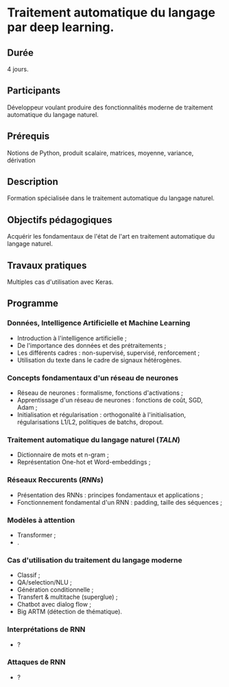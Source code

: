 # Traitement automatique du langage par deep learning.

## Durée

4 jours.

## Participants

Développeur voulant produire des fonctionnalités moderne de traitement automatique du langage naturel.

## Prérequis

Notions de Python, produit scalaire, matrices, moyenne, variance, dérivation

## Description

Formation spécialisée dans le traitement automatique du langage naturel.

## Objectifs pédagogiques

Acquérir les fondamentaux de l'état de l'art en traitement automatique du langage naturel.

## Travaux pratiques

Multiples cas d'utilisation avec Keras.

## Programme

### Données, Intelligence Artificielle et Machine Learning

- Introduction à l'intelligence artificielle ;
- De l'importance des données et des prétraitements ;
- Les différents cadres : non-supervisé, supervisé, renforcement ;
- Utilisation du texte dans le cadre de signaux hétérogènes.

### Concepts fondamentaux d'un réseau de neurones

- Réseau de neurones : formalisme, fonctions d'activations ;
- Apprentissage d'un réseau de neurones : fonctions de coût, SGD, Adam ;
- Initialisation et régularisation : orthogonalité à l'initialisation, régularisations L1/L2, politiques de batchs, dropout.

### Traitement automatique du langage naturel (*TALN*)

- Dictionnaire de mots et n-gram ;
- Représentation One-hot et Word-embeddings ;

### Réseaux Reccurents (*RNNs*)

- Présentation des RNNs : principes fondamentaux et applications ;
- Fonctionnement fondamental d'un RNN : padding, taille des séquences ;

### Modèles à attention

- Transformer ;
- .

### Cas d'utilisation du traitement du langage moderne

- Classif ;
- QA/selection/NLU ;
- Génération conditionnelle ;
- Transfert & multitache (superglue) ;
- Chatbot avec dialog flow ;
- Big ARTM (détection de thématique).

### Interprétations de RNN

- ?

### Attaques de RNN

- ?



